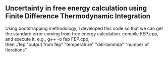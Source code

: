 ## Uncertainty in free energy calculation using Finite Difference Thermodynamic Integration  
Using bootstrapping methodology, I developed this code so that we can get the standard error coming from free energy calculation.
compile FEP.cpp, and execute it.
e.g., g++ -o fep FEP.cpp,   
then ./fep "output from fep" "temperature" "del-lammda" "number of Iterations"





